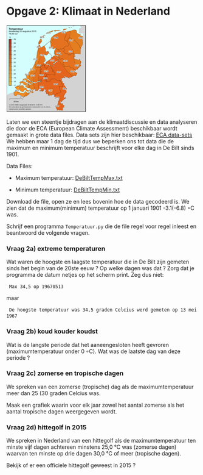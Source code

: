 
# Opgave 2: Klimaat in Nederland

![](KaartNederlandKlein.png)

Laten we een steentje bijdragen aan de klimaatdiscussie en data analyseren die 
door de ECA (European Climate Assessment) beschikbaar wordt gemaakt in grote 
data files. Data sets zijn hier beschikbaar: [ECA data-sets](http://eca.knmi.nl/dailydata/predefinedseries.php)
We hebben maar 1 dag de tijd dus we beperken ons tot data die de maximum en minimum 
temperatuur beschrijft voor elke dag in De Bilt sinds 1901.

Data Files: 

   - Maximum temperatuur: [DeBiltTempMax.txt](http://www.nikhef.nl/~ivov/Python/KlimaatData/DeBiltTempMax.txt) 

   - Minimum temperatuur: [DeBiltTempMin.txt](http://www.nikhef.nl/~ivov/Python/KlimaatData/DeBiltTempMin.txt) 

Download de file, open ze en lees bovenin hoe de data gecodeerd is. We zien dat de 
maximum(minimum) temperatuur op 1 januari 1901 -3.1(-6.8) ◦C was.

Schrijf een programma `Temperatuur.py` die de file regel voor regel inleest en 
beantwoord de volgende vragen.

### Vraag 2a) extreme temperaturen
Wat waren de hoogste en laagste temperatuur die in De Bilt zijn gemeten sinds het begin 
van de 20ste eeuw ? Op welke dagen was dat ? Zorg dat je programma de datum netjes op 
het scherm print. Zeg dus niet: 

     Max 34,5 op 19670513

maar      

     De hoogste temperatuur was 34,5 graden Celcius werd gemeten op 13 mei 1967


### Vraag 2b) koud kouder koudst
Wat is de langste periode dat het aaneengesloten heeft gevroren (maximumtemperatuur 
onder 0 ◦C). Wat was de laatste dag van deze periode ?

### Vraag 2c) zomerse en tropische dagen
   
We spreken van een zomerse (tropische) dag als de maximumtemperatuur meer dan 25 
(30 graden Celcius was.

Maak een grafiek waarin voor elk jaar zowel het aantal zomerse als het aantal 
tropische dagen weergegeven wordt.

### Vraag 2d) hittegolf in 2015

We spreken in Nederland van een hittegolf als de maximumtemperatuur ten minste vijf 
dagen achtereen minstens 25,0 °C was (zomerse dagen) waarvan ten minste op drie 
dagen 30,0 °C of meer (tropische dagen). 

Bekijk of er een officiele hittegolf geweest in 2015 ?
   
